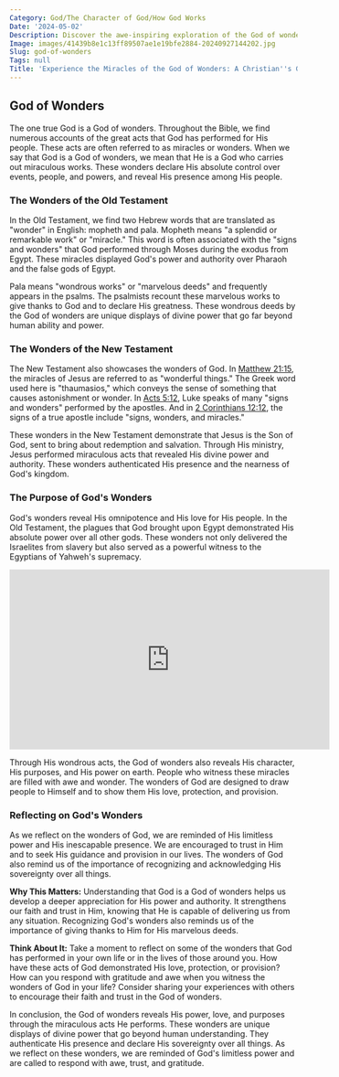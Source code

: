 ```yaml
---
Category: God/The Character of God/How God Works
Date: '2024-05-02'
Description: Discover the awe-inspiring exploration of the God of wonders in this enlightening article. Delve into the magnificence of divine creation and the marvels of the universe.
Image: images/41439b8e1c13ff89507ae1e19bfe2884-20240927144202.jpg
Slug: god-of-wonders
Tags: null
Title: 'Experience the Miracles of the God of Wonders: A Christian''s Guide'
---
```


## God of Wonders

The one true God is a God of wonders. Throughout the Bible, we find numerous accounts of the great acts that God has performed for His people. These acts are often referred to as miracles or wonders. When we say that God is a God of wonders, we mean that He is a God who carries out miraculous works. These wonders declare His absolute control over events, people, and powers, and reveal His presence among His people.

### The Wonders of the Old Testament

In the Old Testament, we find two Hebrew words that are translated as "wonder" in English: mopheth and pala. Mopheth means "a splendid or remarkable work" or "miracle." This word is often associated with the "signs and wonders" that God performed through Moses during the exodus from Egypt. These miracles displayed God's power and authority over Pharaoh and the false gods of Egypt.

Pala means "wondrous works" or "marvelous deeds" and frequently appears in the psalms. The psalmists recount these marvelous works to give thanks to God and to declare His greatness. These wondrous deeds by the God of wonders are unique displays of divine power that go far beyond human ability and power.

### The Wonders of the New Testament

The New Testament also showcases the wonders of God. In [Matthew 21:15](https://www.bibleref.com/Matthew/21/Matthew-21-15.html), the miracles of Jesus are referred to as "wonderful things." The Greek word used here is "thaumasios," which conveys the sense of something that causes astonishment or wonder. In [Acts 5:12](https://www.bibleref.com/Acts/5/Acts-5-12.html), Luke speaks of many "signs and wonders" performed by the apostles. And in [2 Corinthians 12:12](https://www.bibleref.com/2-Corinthians/12/2-Corinthians-12-12.html), the signs of a true apostle include "signs, wonders, and miracles."

These wonders in the New Testament demonstrate that Jesus is the Son of God, sent to bring about redemption and salvation. Through His ministry, Jesus performed miraculous acts that revealed His divine power and authority. These wonders authenticated His presence and the nearness of God's kingdom.

### The Purpose of God's Wonders

God's wonders reveal His omnipotence and His love for His people. In the Old Testament, the plagues that God brought upon Egypt demonstrated His absolute power over all other gods. These wonders not only delivered the Israelites from slavery but also served as a powerful witness to the Egyptians of Yahweh's supremacy.


<iframe width="560" height="315" src="https://www.youtube.com/embed/GpwM3atIDJ8" frameborder="0" allow="autoplay; encrypted-media" allowfullscreen></iframe>


Through His wondrous acts, the God of wonders also reveals His character, His purposes, and His power on earth. People who witness these miracles are filled with awe and wonder. The wonders of God are designed to draw people to Himself and to show them His love, protection, and provision.

### Reflecting on God's Wonders

As we reflect on the wonders of God, we are reminded of His limitless power and His inescapable presence. We are encouraged to trust in Him and to seek His guidance and provision in our lives. The wonders of God also remind us of the importance of recognizing and acknowledging His sovereignty over all things.

**Why This Matters:** Understanding that God is a God of wonders helps us develop a deeper appreciation for His power and authority. It strengthens our faith and trust in Him, knowing that He is capable of delivering us from any situation. Recognizing God's wonders also reminds us of the importance of giving thanks to Him for His marvelous deeds.

**Think About It:** Take a moment to reflect on some of the wonders that God has performed in your own life or in the lives of those around you. How have these acts of God demonstrated His love, protection, or provision? How can you respond with gratitude and awe when you witness the wonders of God in your life? Consider sharing your experiences with others to encourage their faith and trust in the God of wonders.

In conclusion, the God of wonders reveals His power, love, and purposes through the miraculous acts He performs. These wonders are unique displays of divine power that go beyond human understanding. They authenticate His presence and declare His sovereignty over all things. As we reflect on these wonders, we are reminded of God's limitless power and are called to respond with awe, trust, and gratitude.